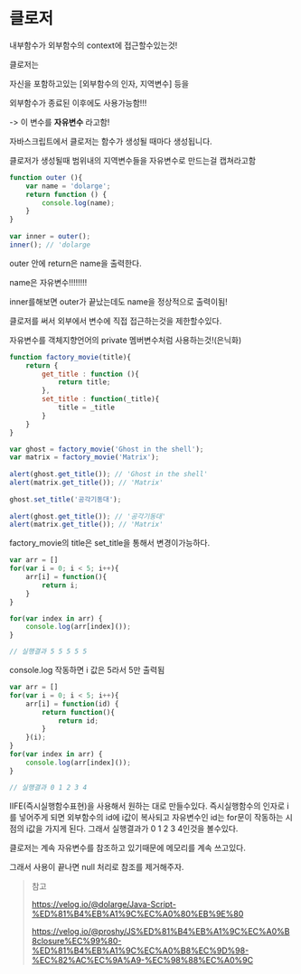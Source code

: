 # 클로저

내부함수가 외부함수의 context에 접근할수있는것!



클로저는 

자신을 포함하고있는 [외부함수의 인자, 지역변수] 등을 

외부함수가 종료된 이후에도 사용가능함!!!



-> 이 변수를 **자유변수** 라고함!



자바스크립트에서 클로저는 함수가 생성될 때마다 생성됩니다.



클로저가 생성될때 범위내의 지역변수들을 자유변수로 만드는걸 캡쳐라고함

```js
function outer (){
	var name = 'dolarge';
  	return function () {
		console.log(name);
    }
}
      
var inner = outer();
inner(); // 'dolarge
```



outer 안에 return은 name을 출력한다. 

name은 자유변수!!!!!!!!



inner를해보면 outer가 끝났는데도 name을 정상적으로 출력이됨! 



클로저를 써서 외부에서 변수에 직접 접근하는것을 제한할수있다.

자유변수를 객체지향언어의 private 멤버변수처럼 사용하는것!(은닉화)

```js
function factory_movie(title){
    return {
        get_title : function (){
            return title;
        },
        set_title : function(_title){
            title = _title
        }
    }
}

var ghost = factory_movie('Ghost in the shell');
var matrix = factory_movie('Matrix');
 
alert(ghost.get_title()); // 'Ghost in the shell'
alert(matrix.get_title()); // 'Matrix'
 
ghost.set_title('공각기동대');
 
alert(ghost.get_title()); // '공각기동대'
alert(matrix.get_title()); // 'Matrix'
```

factory_movie의 title은 set_title을 통해서 변경이가능하다.





```js
var arr = []
for(var i = 0; i < 5; i++){
    arr[i] = function(){
        return i;
    }
}

for(var index in arr) {
    console.log(arr[index]());
}

// 실행결과 5 5 5 5 5
```

console.log 작동하면 i 값은 5라서 5만 출력됨



```js
var arr = []
for(var i = 0; i < 5; i++){
    arr[i] = function(id) {
        return function(){
            return id;
        }
    }(i);
}
for(var index in arr) {
    console.log(arr[index]());
}

// 실행결과 0 1 2 3 4 
```

IIFE(즉시실행함수표현)을 사용해서 원하는 대로 만들수있다.
즉시실행함수의 인자로 i를 넣어주게 되면 외부함수의 id에 i값이 복사되고 자유변수인 id는 for문이 작동하는 시점의 i값을 가지게 된다. 그래서 실행결과가 0 1 2 3 4인것을 볼수있다.





클로저는 계속 자유변수를 참조하고 있기때문에 메모리를 계속 쓰고있다.

그래서 사용이 끝나면 null 처리로 참조를 제거해주자.





> 참고
>
> https://velog.io/@dolarge/Java-Script-%ED%81%B4%EB%A1%9C%EC%A0%80%EB%9E%80
>
> https://velog.io/@proshy/JS%ED%81%B4%EB%A1%9C%EC%A0%B8closure%EC%99%80-%ED%81%B4%EB%A1%9C%EC%A0%B8%EC%9D%98-%EC%82%AC%EC%9A%A9-%EC%98%88%EC%A0%9C